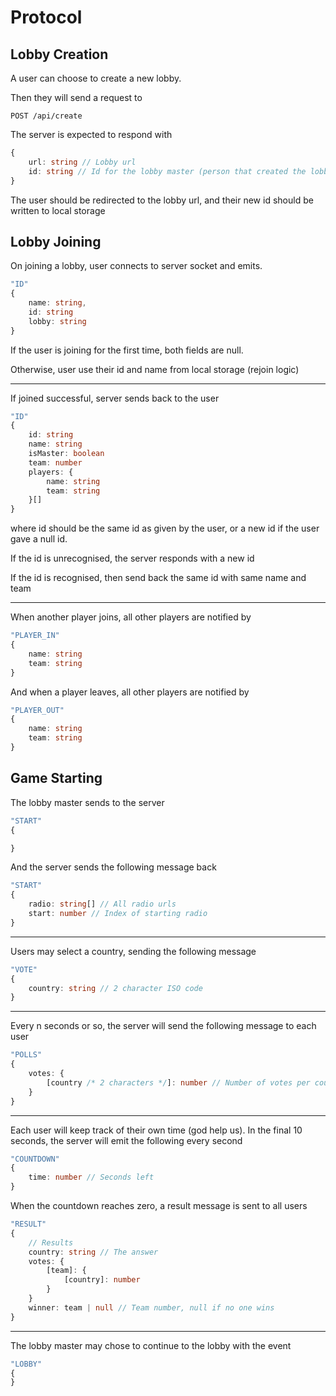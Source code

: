 # Protocol

## Lobby Creation

A user can choose to create a new lobby.

Then they will send a request to

```
POST /api/create
```

The server is expected to respond with

```ts
{
    url: string // Lobby url
    id: string // Id for the lobby master (person that created the lobby)
}
```

The user should be redirected to the lobby url, and their new id should be written to local storage

## Lobby Joining

On joining a lobby, user connects to server socket and emits.

```ts
"ID" 
{
    name: string,
    id: string
    lobby: string
}
```

If the user is joining for the first time, both fields are null.

Otherwise, user use their id and name from local storage (rejoin logic)

---

If joined successful, server sends back to the user

```ts
"ID" 
{
    id: string
    name: string
    isMaster: boolean
    team: number
    players: {
        name: string
        team: string
    }[]
}
```

where id should be the same id as given by the user, or a new id if the user gave a null id.

If the id is unrecognised, the server responds with a new id

If the id is recognised, then send back the same id with same name and team

---

When another player joins, all other players are notified by

```ts
"PLAYER_IN"
{
    name: string
    team: string
}
```

And when a player leaves, all other players are notified by

```ts
"PLAYER_OUT"
{
    name: string
    team: string
}
```

## Game Starting

The lobby master sends to the server

```ts
"START"
{

}
```

And the server sends the following message back

```ts
"START"
{
    radio: string[] // All radio urls
    start: number // Index of starting radio
}
```

---

Users may select a country, sending the following message

```ts
"VOTE"
{
    country: string // 2 character ISO code
}
```

---

Every n seconds or so, the server will send the following message to each user

```ts
"POLLS"
{
    votes: {
        [country /* 2 characters */]: number // Number of votes per country
    }
}
```

---

Each user will keep track of their own time (god help us). In the final 10 seconds, the server will emit the following every second

```ts
"COUNTDOWN"
{
    time: number // Seconds left
}
```

When the countdown reaches zero, a result message is sent to all users

```ts
"RESULT"
{
    // Results
    country: string // The answer
    votes: {
        [team]: {
            [country]: number
        }
    }
    winner: team | null // Team number, null if no one wins
}
```

---

The lobby master may chose to continue to the lobby with the event 

```ts
"LOBBY"
{
}
